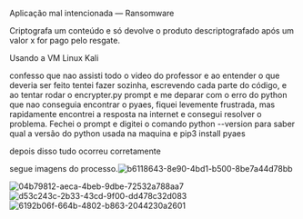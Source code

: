 Aplicação mal intencionada — Ransomware 

Criptografa um conteúdo e só devolve o produto descriptografado após um valor x for pago pelo resgate. 

Usando a VM Linux Kali

confesso que nao assisti todo o video do professor e ao entender o que deveria ser feito tentei fazer sozinha, escrevendo cada parte do código, e ao tentar rodar o encrypter.py 
prompt e me deparar com o erro do python que nao conseguia encontrar o pyaes, fiquei levemente frustrada, mas rapidamente encontrei a resposta na internet e consegui resolver o problema.
Fechei o prompt e digitei o comando 
python --version 
para saber qual a versão do python usada na maquina e
pip3 install pyaes

depois disso tudo ocorreu corretamente

segue imagens do processo.![b6118643-8e90-4bd1-b500-8be7a44d78bb](https://github.com/NathaliaCSd/DIO-CYBERSECURITY/assets/72455043/e322a729-5f47-4314-9d58-5919ba39cb94)


![04b79812-aeca-4beb-9dbe-72532a788aa7](https://github.com/NathaliaCSd/DIO-CYBERSECURITY/assets/72455043/5729b2a1-6682-498b-9e57-295e91c9e217)
![d53c243c-2b33-43cd-9f00-dd478c32d083](https://github.com/NathaliaCSd/DIO-CYBERSECURITY/assets/72455043/926b0bbc-5cc3-4563-8d97-b68c95fdc45f)
![6192b06f-664b-4802-b863-2044230a2601](https://github.com/NathaliaCSd/DIO-CYBERSECURITY/assets/72455043/b82a3a64-dc3d-43de-a9fa-58e5aed287b8)
